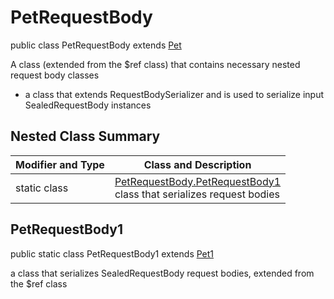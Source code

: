 # PetRequestBody

public class PetRequestBody extends [Pet](../../../components/requestbodies/Pet.md)

A class (extended from the $ref class) that contains necessary nested request body classes
- a class that extends RequestBodySerializer and is used to serialize input SealedRequestBody instances

## Nested Class Summary
| Modifier and Type | Class and Description |
| ----------------- | --------------------- |
| static class | [PetRequestBody.PetRequestBody1](#petrequestbody1)<br> class that serializes request bodies |

## PetRequestBody1
public static class PetRequestBody1 extends [Pet1](../../../components/requestbodies/Pet.md#pet1)<br>

a class that serializes SealedRequestBody request bodies, extended from the $ref class

